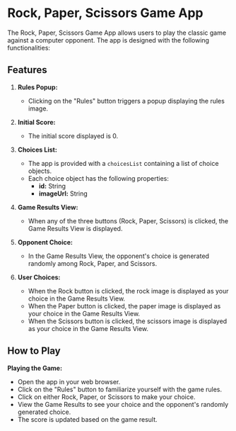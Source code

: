 # Rock, Paper, Scissors Game App

The Rock, Paper, Scissors Game App allows users to play the classic game against a computer opponent. The app is designed with the following functionalities:

## Features

1. **Rules Popup:**
   - Clicking on the "Rules" button triggers a popup displaying the rules image.

2. **Initial Score:**
   - The initial score displayed is 0.

3. **Choices List:**
   - The app is provided with a `choicesList` containing a list of choice objects.
   - Each choice object has the following properties:
     - **id:** String
     - **imageUrl:** String

4. **Game Results View:**
   - When any of the three buttons (Rock, Paper, Scissors) is clicked, the Game Results View is displayed.

5. **Opponent Choice:**
   - In the Game Results View, the opponent's choice is generated randomly among Rock, Paper, and Scissors.

6. **User Choices:**
   - When the Rock button is clicked, the rock image is displayed as your choice in the Game Results View.
   - When the Paper button is clicked, the paper image is displayed as your choice in the Game Results View.
   - When the Scissors button is clicked, the scissors image is displayed as your choice in the Game Results View.

## How to Play
 **Playing the Game:**
   - Open the app in your web browser.
   - Click on the "Rules" button to familiarize yourself with the game rules.
   - Click on either Rock, Paper, or Scissors to make your choice.
   - View the Game Results to see your choice and the opponent's randomly generated choice.
   - The score is updated based on the game result.
